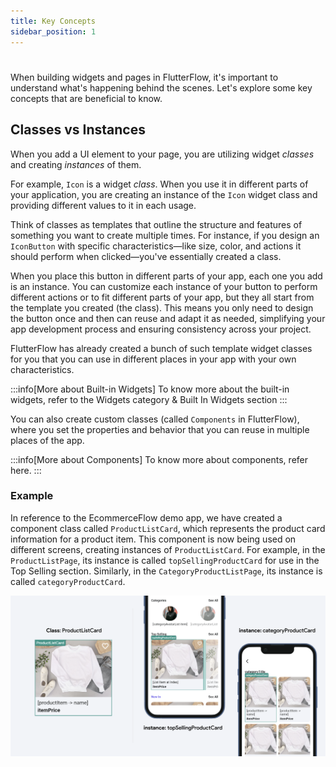 ```yaml
---
title: Key Concepts
sidebar_position: 1
---
```


#

When building widgets and pages in FlutterFlow, it's important to understand
what's
happening behind the scenes. Let's explore some key concepts that are beneficial
to know.

## Classes vs Instances

When you add a UI element to your page, you are utilizing widget *classes* and
creating *instances* of them.

For example, `Icon` is a widget *class*. When you use it in different parts of
your application, you are creating an instance of the `Icon` widget class and
providing different values to it in each usage.

Think of classes as templates that outline the structure and features of
something you want to create multiple times. For instance, if you design
an `IconButton` with specific characteristics—like size, color, and actions it
should
perform when clicked—you've essentially created a class.

When you place this button in different parts of your app, each one you add is
an instance. You can customize each instance of your button to perform different
actions or to fit different parts of your app, but they all start from the
template you created (the class). This means you only need to design the button
once and then can reuse and adapt it as needed, simplifying your app development
process and ensuring consistency across your project.

FlutterFlow has already created a bunch of such template widget classes for you
that you can use in different places in your app with your own characteristics.

:::info[More about Built-in Widgets]
To know more about the built-in widgets, refer to the Widgets category & Built
In Widgets section
:::

You can also create custom classes (called `Components` in FlutterFlow), where
you
set the properties and behavior that you can reuse in multiple places of the
app.

:::info[More about Components]
To know more about components, refer here.
:::

### Example 

In reference to the EcommerceFlow demo app, we have created a component class
called `ProductListCard`, which represents the product card information for a
product item. This component is now being used on different screens, creating
instances of `ProductListCard`. For example, in the `ProductListPage`, its instance
is called `topSellingProductCard` for use in the Top Selling section. Similarly,
in the `CategoryProductListPage`, its instance is called `categoryProductCard`.

![Class-Instance.png](..%2Fimgs%2FClass-Instance.png)
